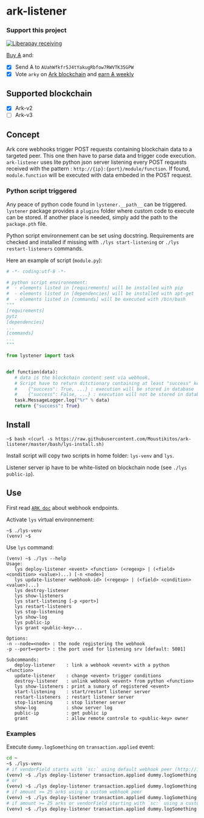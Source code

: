# ark-listener

### Support this project
 
 [![Liberapay receiving](https://img.shields.io/liberapay/goal/Toons?logo=liberapay)](https://liberapay.com/Toons/donate)
 
 [Buy &#1126;](https://bittrex.com/Account/Register?referralCode=NW5-DQO-QMT) and:
 
   * [X] Send &#1126; to `AUahWfkfr5J4tYakugRbfow7RWVTK35GPW`
   * [X] Vote `arky` on [Ark blockchain](https://explorer.ark.io) and [earn &#1126; weekly](http://dpos.arky-delegate.info/arky)

## Supported blockchain

  * [X] Ark-v2
  * [ ] Ark-v3

## Concept

Ark core webhooks trigger POST requests containing blockchain data to a targeted peer. This one then have to parse data and trigger code execution. `ark-listener` uses lite python json server listening every POST requests received with the pattern : `http://{ip}:{port}/module/function`. 
If found, `module.function` will be executed with data embeded in the POST request.

### Python script triggered

Any peace of python code found in `lystener.__path__` can be triggered. 
`lystener` package provides a `plugins` folder where custom code to execute can be stored. If another place is needed, simply add the path to the `package.pth` file.

Python script environnement can be set using docstring. Requirements are checked and installed if missing with `./lys start-listening` or `./lys restart-listeners` commands.

Here an example of script (`module.py`):
```python
# -*- coding:utf-8 -*-

# python script environnement:
#  - elements listed in [requirements] will be installed with pip
#  - elements listed in [dependencies] will be installed with apt-get
#  - elements listed in [commands] will be executed with /bin/bash
"""
[requirements]
pytz
[dependencies]
...
[commands]
...
"""

from lystener import task


def function(data):
   # data is the blockchain content sent via webhook.
   # Script have to return ditctionary containing at least "success" key:
   #    {"success": True, ...} : execution will be stored in database
   #    {"success": False, ...} : execution will not be stored in database
   task.MessageLogger.log("%r" % data)
   return {"success": True}
```

## Install

```
~$ bash <(curl -s https://raw.githubusercontent.com/Moustikitos/ark-listener/master/bash/lys-install.sh)
```

Install script will copy two scripts in home folder: `lys-venv` and `lys`.

Listener server ip have to be white-listed on blockchain node (see `./lys public-ip`).

## Use

First read [`ARK doc`](https://ark.dev/docs/api/webhook-api/endpoints) about webhook endpoints.

Activate `lys` virtual environnement:
```
~$ ./lys-venv
(venv) ~$
```

Use `lys` command:
```
(venv) ~$ ./lys --help
Usage:
   lys deploy-listener <event> <function> (<regexp> | (<field> <condition> <value>)...) [-n <node>]
   lys update-listener <webhook-id> (<regexp> | (<field> <condition> <value>)...)
   lys destroy-listener
   lys show-listeners
   lys start-listening [-p <port>]
   lys restart-listeners
   lys stop-listening
   lys show-log
   lys public-ip
   lys grant <public-key>...

Options:
-n --node=<node> : the node registering the webhook
-p --port=<port> : the port used for listening srv [default: 5001]

Subcommands:
   deploy-listener    : link a webhook <event> with a python <function>
   update-listener    : change <event> trigger conditions
   destroy-listener   : unlink webhook <event> from python <function>
   lys show-listeners : print a sumary of registered <event>
   start-listening    : start/restart listener server
   restart-listeners  : restart listener server
   stop-listening     : stop listener server
   show-log           : show server log
   public-ip          : get public ip
   grant              : allow remote controle to <public-key> owner
```

### Examples

Execute `dummy.logSomething` on `transaction.applied` event:
```bash
cd ~
~$ ./lys-venv
# if vendorField starts with `sc:` using default webhook peer (http://127.0.0.1:4004)
(venv) ~$ ./lys deploy-listener transaction.applied dummy.logSomething ^sc:.*$
# or
(venv) ~$ ./lys deploy-listener transaction.applied dummy.logSomething vendorField regexp ^sc:.*$
# if amount >= 25 arks using a custom webhook peer
(venv) ~$ ./lys deploy-listener transaction.applied dummy.logSomething amount gte 2500000000 -n http://dpos.arky-delegate.info:4004
# if amount >= 25 arks or vendorField starting with `sc:` using a custom webhook peer
(venv) ~$ ./lys deploy-listener transaction.applied dummy.logSomething amount gte 2500000000 vendorField regexp ^sc:.*$ -n http://dpos.arky-delegate.info:4004
```

